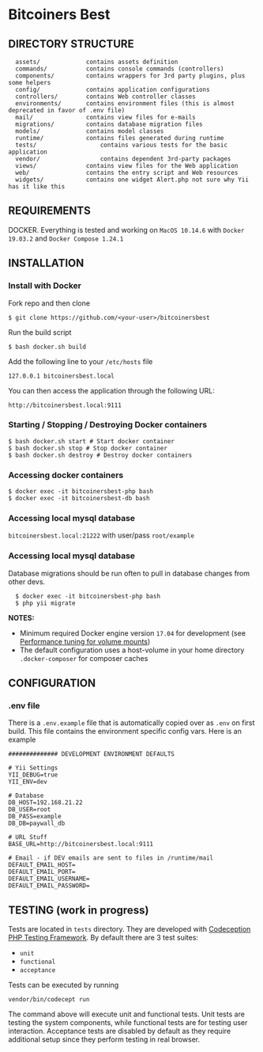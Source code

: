 # Bitcoiners Best

DIRECTORY STRUCTURE
-------------------

      assets/             contains assets definition
      commands/           contains console commands (controllers)
      components/         contains wrappers for 3rd party plugins, plus some helpers
      config/             contains application configurations
      controllers/        contains Web controller classes
      environments/       contains environment files (this is almost deprecated in favor of .env file)
      mail/               contains view files for e-mails
      migrations/         contains database migration files
      models/             contains model classes
      runtime/            contains files generated during runtime
      tests/                  contains various tests for the basic application
      vendor/                 contains dependent 3rd-party packages
      views/              contains view files for the Web application
      web/                contains the entry script and Web resources
      widgets/            contains one widget Alert.php not sure why Yii has it like this



REQUIREMENTS
------------

DOCKER. Everything is tested and working on `MacOS 10.14.6` with `Docker 19.03.2` and `Docker Compose 1.24.1`


INSTALLATION
------------

### Install with Docker

Fork repo and then clone

    $ git clone https://github.com/<your-user>/bitcoinersbest

Run the build script

    $ bash docker.sh build
    
Add the following line to your `/etc/hosts` file

    127.0.0.1 bitcoinersbest.local
    
You can then access the application through the following URL:

    http://bitcoinersbest.local:9111
   
### Starting / Stopping / Destroying Docker containers
    $ bash docker.sh start # Start docker container
    $ bash docker.sh stop # Stop docker container
    $ bash docker.sh destroy # Destroy docker containers

### Accessing docker containers
    $ docker exec -it bitcoinersbest-php bash
    $ docker exec -it bitcoinersbest-db bash

### Accessing local mysql database
   `bitcoinersbest.local:21222` with user/pass `root/example`
   
### Accessing local mysql database

Database migrations should be run often to pull in database changes from other devs.
      
      $ docker exec -it bitcoinersbest-php bash
      $ php yii migrate
    
**NOTES:** 
- Minimum required Docker engine version `17.04` for development (see [Performance tuning for volume mounts](https://docs.docker.com/docker-for-mac/osxfs-caching/))
- The default configuration uses a host-volume in your home directory `.docker-composer` for composer caches


CONFIGURATION
-------------

### .env file

There is a `.env.example` file that is automatically copied over as `.env` on first build. This file contains the environment specific config vars. Here is an example

```
############## DEVELOPMENT ENVIRONMENT DEFAULTS

# Yii Settings
YII_DEBUG=true
YII_ENV=dev

# Database
DB_HOST=192.168.21.22
DB_USER=root
DB_PASS=example
DB_DB=paywall_db

# URL Stuff
BASE_URL=http://bitcoinersbest.local:9111

# Email - if DEV emails are sent to files in /runtime/mail
DEFAULT_EMAIL_HOST=
DEFAULT_EMAIL_PORT=
DEFAULT_EMAIL_USERNAME=
DEFAULT_EMAIL_PASSWORD=
```

TESTING (work in progress)
-------

Tests are located in `tests` directory. They are developed with [Codeception PHP Testing Framework](http://codeception.com/).
By default there are 3 test suites:

- `unit`
- `functional`
- `acceptance`

Tests can be executed by running

```
vendor/bin/codecept run
```

The command above will execute unit and functional tests. Unit tests are testing the system components, while functional
tests are for testing user interaction. Acceptance tests are disabled by default as they require additional setup since
they perform testing in real browser. 
